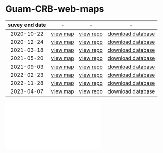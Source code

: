# Guam-CRB-web-maps

suvey end date | - | - | -
:---: | :---: | :---: | :---:
2020-10-22 | [view map](https://aubreymoore.github.io/new-crb-damage-map) | [view repo](https://github.com/aubreymoore/new-crb-damage-map) | [download database](https://github.com/aubreymoore/new-crb-damage-map/raw/main/original-map/Guam01.db)
2020-12-24 | [view map](https://aubreymoore.github.io/Guam-CRB-damage-map-2020-12/webmap/v1) | [view repo](https://github.com/aubreymoore/Guam-CRB-damage-map-2020-12) | [download database](https://github.com/aubreymoore/Guam-CRB-damage-map-2020-12/raw/main/Guam02.db)
2021-03-18 | [view map](https://aubreymoore.github.io/Guam-CRB-Damage-Map-2021-03) | [view repo](https://github.com/aubreymoore/Guam-CRB-damage-map-2021-03) | [download database](https://github.com/aubreymoore/Guam-CRB-Damage-Map-2021-03/blob/main/Guam03.zip)
2021-05-20 | [view map](https://aubreymoore.github.io/Guam-CRB-Damage-Map-2021-05/webmap) | [view repo](https://github.com/aubreymoore/Guam-CRB-Damage-Map-2021-05) | [download database](https://github.com/aubreymoore/Guam-CRB-Damage-Map-2021-05/raw/main/Guam04.db)
2021-09-03 | [view map](https://aubreymoore.github.io/Guam-CRB-Damage-Map-20021-09/webmap) | [view repo](https://github.com/aubreymoore/Guam-CRB-Damage-Map-20021-09) | [download database](https://github.com/aubreymoore/Guam-CRB-Damage-Map-20021-09/raw/main/crb-damage-2021-09.db)
2022-02-23 | [view map](https://aubreymoore.github.io/Guam-CRB-Damage-Map-2022-02/webmap/#11/13.4483/144.7860) | [view repo](https://github.com/aubreymoore/Guam-CRB-Damage-Map-2022-02) | [download database](https://github.com/aubreymoore/Guam-CRB-Damage-Map-2022-02/raw/main/Guam-CRB-Damage-Map-2022-02.db)
2022-11-28 | [view map](https://aubreymoore.github.io/Guam-CRB-Damage-Map-2022-11/webmap/#11/13.4483/144.7860) | [view repo](https://github.com/aubreymoore/Guam-CRB-Damage-Map-2022-11) | [download database](https://github.com/aubreymoore/Guam-CRB-Damage-Map-2022-11/raw/main/output/Guam07.db)
2023-04-07 |  [view map](https://aubreymoore.github.io/Guam-CRB-Damage-Map-2023-04/webmap/#11/13.4483/144.7860) | [view repo](https://github.com/aubreymoore/Guam-CRB-Damage-Map-2023-04) | [download database](https://github.com/aubreymoore/Guam-CRB-Damage-Map-2023-04/raw/main/output/results.db)

![plot](timeline-plot/timeline.html)

